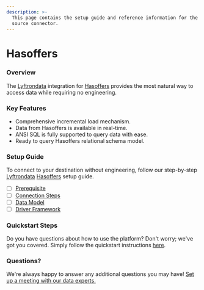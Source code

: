 ```yaml
---
description: >-
  This page contains the setup guide and reference information for the Hasoffers
  source connector.
---
```


# Hasoffers

### Overview

The [Lyftrondata](https://www.lyftrondata.com/) integration for [Hasoffers](None/) provides the most natural way to access data while requiring no engineering.

### Key Features

* Comprehensive incremental load mechanism.
* Data from Hasoffers is available in real-time.
* ANSI SQL is fully supported to query data with ease.
* Ready to query Hasoffers relational schema model.

### Setup Guide

To connect to your destination without engineering, follow our step-by-step [Lyftrondata](https://www.lyftrondata.com/) [Hasoffers](None/) setup guide.

* [ ] [Prerequisite](prerequisite.md)
* [ ] [Connection Steps](connection-steps.md)
* [ ] [Data Model](data-model/erd.md)
* [ ] [Driver Framework](driver-framework/)

### Quickstart Steps

Do you have questions about how to use the platform? Don't worry; we've got you covered. Simply follow the quickstart instructions [here](../../).

### Questions? <a href="#questions" id="questions"></a>

We're always happy to answer any additional questions you may have! [Set up a meeting with our data experts.](https://www.lyftrondata.com/book-a-meeting/)
